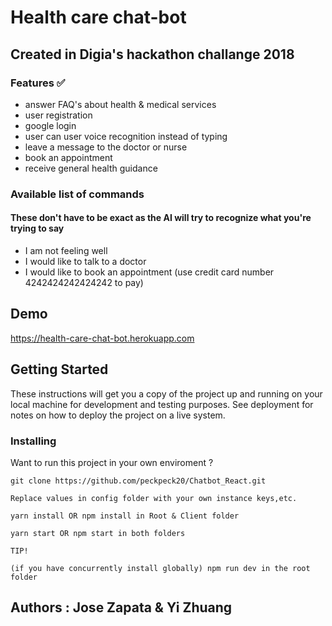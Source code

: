 # Health care chat-bot

## Created in Digia's hackathon challange 2018

### Features :white_check_mark:

- answer FAQ's about health & medical services
- user registration
- google login
- user can user voice recognition instead of typing
- leave a message to the doctor or nurse
- book an appointment 
- receive general health guidance


### Available list of commands
#### These don't have to be exact as the AI will try to recognize what you're trying to say

- I am not feeling well
- I would like to talk to a doctor
- I would like to book an appointment  (use credit card number 4242424242424242 to pay)



## Demo

https://health-care-chat-bot.herokuapp.com


## Getting Started

These instructions will get you a copy of the project up and running on your local machine for development and testing purposes. See deployment for notes on how to deploy the project on a live system.


### Installing

Want to run this project in your own enviroment ?

```
git clone https://github.com/peckpeck20/Chatbot_React.git
```

```
Replace values in config folder with your own instance keys,etc.
```

```
yarn install OR npm install in Root & Client folder
```

```
yarn start OR npm start in both folders

TIP!

(if you have concurrently install globally) npm run dev in the root folder
```

## Authors : Jose Zapata & Yi Zhuang  



